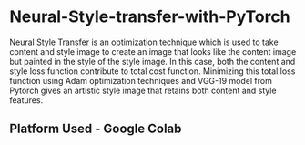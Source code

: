 # Neural-Style-transfer-with-PyTorch
Neural Style Transfer is an optimization technique which is used to take content and style image to create an image that looks like the content image but painted in the style of the style image. In this case, both the content and style loss function contribute to total cost function. Minimizing this total loss function using Adam optimization techniques and VGG-19 model from Pytorch gives an artistic style image that retains both content and style features.

## Platform Used - Google Colab
